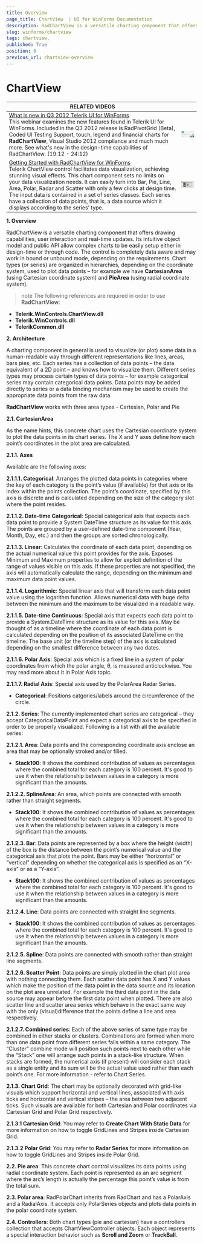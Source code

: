 ```yaml
---
title: Overview 
page_title: ChartView  | UI for WinForms Documentation
description: RadChartView is a versatile charting component that offers drawing capabilities, user interaction and real-time updates. Its intuitive object model and public API allow complex charts to be easily setup either in design-time or through code.
slug: winforms/chartview
tags: chartview,
published: True
position: 0
previous_url: chartview-overview
---
```


# ChartView

| RELATED VIDEOS |  |
| ------ | ------ |
|[What is new in Q3 2012 Telerik UI for WinForms](http://www.telerik.com/videos/winforms/what-is-new-in-q3-2012-radcontrols-for-winforms)<br>This webinar examines the new features found in Telerik UI for WinForms. Included in the Q3 2012 release is RadPivotGrid (Beta), Coded UI Testing Support, touch, legend and financial charts for __RadChartView__, Visual Studio 2012 compliance and much much more. See what's new in the design-time capabilities of RadChartView. (19:12 - 24:12)|![webinar Q 32012](images/webinarQ32012.png)|
|[Getting Started with RadChartView for WinForms](http://tv.telerik.com/watch/radcontrols-for-winforms/getting-started-with-radchartview-for-winforms) <br>Telerik ChartView control facilitates data visualization, achieving stunning visual effects. This chart component sets no limits on your data visualization needs. It can easily turn into Bar, Pie, Line, Area, Polar, Radar and Scatter with only a few clicks at design time. The input data is contained in a set of series classes. Each series have a collection of data points, that is, a data source which it displays according to the series’ type.|![chartview-overview 002](images/chartview-overview001.png)|

__1. Overview__

RadChartView is a versatile charting component that offers drawing capabilities, user interaction and real-time updates. Its intuitive object model and public API allow complex charts to be easily setup either in design-time or through code. The control is completely data aware and may work in bound or unbound mode, depending on the requirements. Chart types (or series) are organized in hierarchies, depending on the coordinate system, used to plot data points – for example we have __CartesianArea__ (using Cartesian coordinate system) and __PieArea__ (using radial coordinate system).
        

>note The following references are required in order to use __RadChartView__:
>
*  __Telerik.WinControls.ChartView.dll__ 
*  __Telerik.WinControls.dll__ 
*  __TelerikCommon.dll__ 


__2. Architecture__

A charting component in general is used to visualize (or plot) some data in a human-readable way through different representations like lines, areas, bars pies, etc. Each series has a collection of data points – the data equivalent of a 2D point – and knows how to visualize them. Different series types may process certain types of data points – for example categorical series may contain categorical data points. Data points may be added directly to series or a data binding mechanism may be used to create the appropriate data points from the raw data.
        

__RadChartView__ works with three area types - Cartesian, Polar and Pie

__2.1. CartesianArea__

As the name hints, this concrete chart uses the Cartesian coordinate system to plot the data points in its chart series. The X and Y axes define how each point’s coordinates in the plot area are calculated.
        

__2.1.1.  Axes__

Available are the following axes:
        

__2.1.1.1. Categorical__: Arranges the plotted data points in categories where the key of each category is the point’s value (if available) for that axis or its index within the points collection. The point’s coordinate, specified by this axis is discrete and is calculated depending on the size of the category slot where the point resides.
        

__2.1.1.2. Date-time Categorical__: Special categorical axis that expects each data point to provide a System.DateTime structure as its value for this axis. The points are grouped by a user-defined date-time component (Year, Month, Day, etc.) and then the groups are sorted chronologically.
        

__2.1.1.3. Linear__: Calculates the coordinate of each data point, depending on the actual numerical value this point provides for the axis. Exposes Minimum and Maximum properties to allow for explicit definition of the range of values visible on this axis. If these properties are not specified, the axis will automatically calculate the range, depending on the minimum and maximum data point values.
        

__2.1.1.4. Logarithmic__: Special linear axis that will transform each data point value using the logarithm function. Allows numerical data with huge delta between the minimum and the maximum to be visualized in a readable way.
        

__2.1.1.5. Date-time Continuous__: Special axis that expects each data point to provide a System.DateTime structure as its value for this axis. May be thought of as a timeline where the coordinate of each data point is calculated depending on the position of its associated DateTime on the timeline. The base unit (or the timeline step) of the axis is calculated depending on the smallest difference between any two dates.
        

__2.1.1.6. Polar Axis__: Special axis which is a fixed line in a system of polar coordinates from which the polar angle, θ, is measured anticlockwise. You may read more about it in Polar Axis topic. 

__2.1.1.7. Radial Axis__: Special axis used by the PolarArea Radar Series.

* __Categorical__: Positions catgories/labels around the circumference of the circle.
            

__2.1.2.  Series__: The currently implemented chart series are categorical – they accept CategoricalDataPoint and expect a categorical axis to be specified in order to be properly visualized. Following is a list with all the available series:
        

__2.1.2.1. Area__: Data points and the corresponding coordinate axis enclose an area that may be optionally stroked and/or filled.
        

* __Stack100__: It shows the combined contribution of values as percentages where the combined total for each category is 100 percent. It's good to use it when the relationship between values in a category is more significant than the amounts.
            

__2.1.2.2. SplineArea__: An area, which points are connected with smooth rather than straight segments.
        

* __Stack100__: It shows the combined contribution of values as percentages where the combined total for each category is 100 percent. It's good to use it when the relationship between values in a category is more significant than the amounts.
            

__2.1.2.3. Bar__: Data points are represented by a box where the height (width) of the box is the distance between the point’s numerical value and the categorical axis that plots the point. Bars may be either “horizontal” or “vertical” depending on whether the categorical axis is specified as an “X-axis” or as a “Y-axis”.
        

* __Stack100__: It shows the combined contribution of values as percentages where the combined total for each category is 100 percent. It's good to use it when the relationship between values in a category is more significant than the amounts.
            

__2.1.2.4. Line__: Data points are connected with straight line segments.
        

* __Stack100__: It shows the combined contribution of values as percentages where the combined total for each category is 100 percent. It's good to use it when the relationship between values in a category is more significant than the amounts.
            

__2.1.2.5. Spline__: Data points are connected with smooth rather than straight line segments.
        

__2.1.2.6. Scatter Point__: Data points are simply plotted in the chart plot area with nothing connecting them. Each scatter data point has X and Y values which make the position of the data point in the data source and its location on the plot area unrelated. For example the third data point in the data source may appear before the first data point when plotted. There are also scatter line and scatter area series which behave in the exact same way with the only (visual)difference that the points define a line and area respectively.
        

__2.1.2.7. Combined series__: Each of the above series of same type may be combined in either stacks or clusters. Combinations are formed when more than one data point from different series falls within a same category. The “Cluster” combine mode will position such points next to each other while the “Stack” one will arrange such points in a stack-like structure. When stacks are formed, the numerical axis (if present) will consider each stack as a single entity and its sum will be the actual value used rather than each point’s one. For more information - refer to Chart Series. 

__2.1.3. Chart Grid__: The chart may be optionally decorated with grid-like visuals which support horizontal and vertical lines, associated with axis ticks and horizontal and vertical stripes – the area between two adjacent ticks. Such visuals are available for both Cartesian and Polar coordinates via Cartesian Grid and Polar Grid respectively.
        

__2.1.3.1  Cartesian Grid__: You may refer to __Create Chart With Static Data__ for more information on how to toggle GridLines and Stripes inside Cartesian Grid.
        

__2.1.3.2  Polar Grid__: You may refer to __Radar Series__ for more information on how to toggle GridLines and Stripes inside Polar Grid.
        

__2.2. Pie area__: This concrete chart control visualizes its data points using radial coordinate system. Each point is represented as an arc segment where the arc’s length is actually the percentage this point’s value is from the total sum.
        

__2.3. Polar area__: RadPolarChart inherits from RadChart and has a PolarAxis and a RadialAxis. It accepts only PolarSeries objects and plots data points in the polar coordinate system.
        

__2.4. Controllers__: Both chart types (pie and cartesian) have a controllers collection that accepts ChartViewController objects. Each object represents a special interaction behavior such as __Scroll and Zoom__ or __TrackBall__.
        
